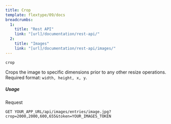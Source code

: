 ```yaml
---
title: Crop
template: flextype/09/docs
breadcrumbs:
  1:
    title: "Rest API"
    link: "[url]/documentation/rest-api/"
  2:
    title: "Images"
    link: "[url]/documentation/rest-api/images/"
---
```


`crop`

Crops the image to specific dimensions prior to any other resize operations.<br>
Required format: `width, height, x, y`.

##### Usage

<div class="file-header">Request</div>

```
GET YOUR_APP_URL/api/images/entries/image.jpg?crop=2000,2000,600,655&token=YOUR_IMAGES_TOKEN
```